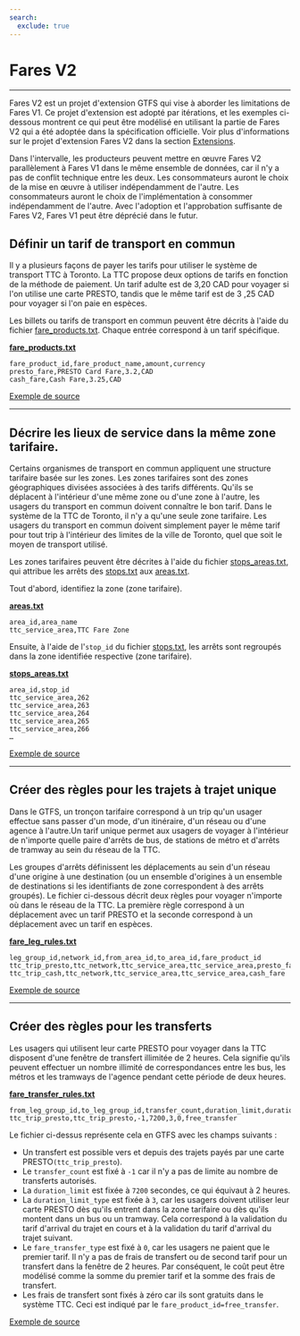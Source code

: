 ```yaml
---
search:
  exclude: true
---
```



# Fares V2

<hr/>

Fares V2 est un projet d'extension GTFS qui vise à aborder les limitations de Fares V1. Ce projet d'extension est adopté par itérations, et les exemples ci-dessous montrent ce qui peut être modélisé en utilisant la partie de Fares V2 qui a été adoptée dans la spécification officielle. Voir plus d'informations sur le projet d'extension Fares V2 dans la section [Extensions](../../../extensions).

Dans l'intervalle, les producteurs peuvent mettre en œuvre Fares V2 parallèlement à Fares V1 dans le même ensemble de données, car il n'y a pas de conflit technique entre les deux. Les consommateurs auront le choix de la mise en œuvre à utiliser indépendamment de l'autre. Les consommateurs auront le choix de l'implémentation à consommer indépendamment de l'autre. Avec l'adoption et l'approbation suffisante de Fares V2, Fares V1 peut être déprécié dans le futur.

## Définir un tarif de transport en commun

Il y a plusieurs façons de payer les tarifs pour utiliser le système de transport TTC à Toronto. La TTC propose deux options de tarifs en fonction de la méthode de paiement. Un tarif adulte est de 3,20 CAD pour voyager si l'on utilise une carte PRESTO, tandis que le même tarif est de 3 ,25 CAD pour voyager si l'on paie en espèces.

Les billets ou tarifs de transport en commun peuvent être décrits à l'aide du fichier [fare_products.txt](../../reference/#fare_productstxt). Chaque entrée correspond à un tarif spécifique.

[**fare_products.txt**](../../reference/#fare_productstxt)

    fare_product_id,fare_product_name,amount,currency
    presto_fare,PRESTO Card Fare,3.2,CAD
    cash_fare,Cash Fare,3.25,CAD

[Exemple de source](https://www.ttc.ca/Fares-and-passes)

<hr/>

## Décrire les lieux de service dans la même zone tarifaire.

Certains organismes de transport en commun appliquent une structure tarifaire basée sur les zones. Les zones tarifaires sont des zones géographiques divisées associées à des tarifs différents. Qu'ils se déplacent à l'intérieur d'une même zone ou d'une zone à l'autre, les usagers du transport en commun doivent connaître le bon tarif. Dans le système de la TTC de Toronto, il n'y a qu'une seule zone tarifaire. Les usagers du transport en commun doivent simplement payer le même tarif pour tout trip à l'intérieur des limites de la ville de Toronto, quel que soit le moyen de transport utilisé.

Les zones tarifaires peuvent être décrites à l'aide du fichier [stops_areas.txt](../../reference/#stops_areastxt), qui attribue les arrêts des [stops.txt](../../reference/#stopstxt) aux [areas.txt](../../reference/#areastxt).

Tout d'abord, identifiez la zone (zone tarifaire).

[**areas.txt**](../../reference/#areastxt)

    area_id,area_name
    ttc_service_area,TTC Fare Zone

Ensuite, à l'aide de l'`stop_id` du fichier [stops.txt](../../reference/#stopstxt), les arrêts sont regroupés dans la zone identifiée respective (zone tarifaire).

[**stops_areas.txt**](../../reference/#stops_areastxt)

    area_id,stop_id
    ttc_service_area,262
    ttc_service_area,263
    ttc_service_area,264
    ttc_service_area,265
    ttc_service_area,266
    …

[Exemple de source](http://opendata.toronto.ca/toronto.transit.commission/ttc-routes-and-schedules/OpenData_TTC_Schedules.zip)

<hr/>

## Créer des règles pour les trajets à trajet unique

Dans le GTFS, un tronçon tarifaire correspond à un trip qu'un usager effectue sans passer d'un mode, d'un itinéraire, d'un réseau ou d'une agence à l'autre.Un tarif unique permet aux usagers de voyager à l'intérieur de n'importe quelle paire d'arrêts de bus, de stations de métro et d'arrêts de tramway au sein du réseau de la TTC.

Les groupes d'arrêts définissent les déplacements au sein d'un réseau d'une origine à une destination (ou un ensemble d'origines à un ensemble de destinations si les identifiants de zone correspondent à des arrêts groupés). Le fichier ci-dessous décrit deux règles pour voyager n'importe où dans le réseau de la TTC. La première règle correspond à un déplacement avec un tarif PRESTO et la seconde correspond à un déplacement avec un tarif en espèces.

[**fare_leg_rules.txt**](../../reference/#fare_leg_rulestxt)

    leg_group_id,network_id,from_area_id,to_area_id,fare_product_id
    ttc_trip_presto,ttc_network,ttc_service_area,ttc_service_area,presto_fare
    ttc_trip_cash,ttc_network,ttc_service_area,ttc_service_area,cash_fare

[Exemple de source](https://www.ttc.ca/Fares-and-passes)

<hr/>

## Créer des règles pour les transferts

Les usagers qui utilisent leur carte PRESTO pour voyager dans la TTC disposent d'une fenêtre de transfert illimitée de 2 heures. Cela signifie qu'ils peuvent effectuer un nombre illimité de correspondances entre les bus, les métros et les tramways de l'agence pendant cette période de deux heures.

[**fare_transfer_rules.txt**](../../reference/#fare_transfer_rulestxt)

    from_leg_group_id,to_leg_group_id,transfer_count,duration_limit,duration_limit_type,fare_transfer_type,fare_product_id
    ttc_trip_presto,ttc_trip_presto,-1,7200,3,0,free_transfer

Le fichier ci-dessus représente cela en GTFS avec les champs suivants :

- Un transfert est possible vers et depuis des trajets payés par une carte PRESTO`(ttc_trip_presto`).
- Le `transfer_count` est fixé à `-1` car il n'y a pas de limite au nombre de transferts autorisés.
- La `duration_limit` est fixée à `7200` secondes, ce qui équivaut à 2 heures.
- La `duration_limit_type` est fixée à `3`, car les usagers doivent utiliser leur carte PRESTO dès qu'ils entrent dans la zone tarifaire ou dès qu'ils montent dans un bus ou un tramway. Cela correspond à la validation du tarif d'arrival du trajet en cours et à la validation du tarif d'arrival du trajet suivant.
- Le `fare_transfer_type` est fixé à `0`, car les usagers ne paient que le premier tarif. Il n'y a pas de frais de transfert ou de second tarif pour un transfert dans la fenêtre de 2 heures. Par conséquent, le coût peut être modélisé comme la somme du premier tarif et la somme des frais de transfert.
- Les frais de transfert sont fixés à zéro car ils sont gratuits dans le système TTC. Ceci est indiqué par le `fare_product_id=free_transfer`.

[Exemple de source](https://www.ttc.ca/Fares-and-passes/PRESTO-on-the-TTC/Two-hour-transfer)
